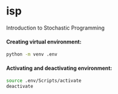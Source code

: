 # isp
Introduction to Stochastic Programming

#### Creating virtual environment:
```bash
python -m venv .env
```
#### Activating and deactivating environment:
```bash
source .env/Scripts/activate
deactivate
```
